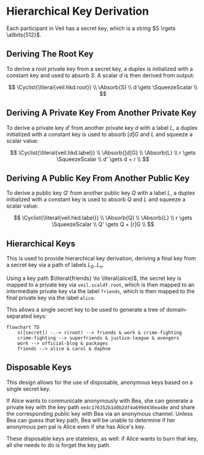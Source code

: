 # Hierarchical Key Derivation

Each participant in Veil has a secret key, which is a string $S \rgets \allbits{512}$.

## Deriving The Root Key

To derive a root private key from a secret key, a duplex is initialized with a constant key and used
to absorb $S$. A scalar $d$ is then derived from output:

$$
\Cyclist{\literal{veil.hkd.root}} \\
\Absorb{S} \\
d \gets \SqueezeScalar \\
$$

## Deriving A Private Key From Another Private Key

To derive a private key $d'$ from another private key $d$ with a label $L$, a duplex initialized
with a constant key is used to absorb $[d]G$ and $L$ and squeeze a scalar value:

$$
\Cyclist{\literal{veil.hkd.label}} \\
\Absorb{[d]G} \\
\Absorb{L} \\
r \gets \SqueezeScalar \\
d' \gets d + r \\
$$

## Deriving A Public Key From Another Public Key

To derive a public key $Q'$ from another public key $Q$ with a label $L$, a duplex initialized with
a constant key is used to absorb $Q$ and $L$ and squeeze a scalar value:

$$
\Cyclist{\literal{veil.hkd.label}} \\
\Absorb{Q} \\
\Absorb{L} \\
r \gets \SqueezeScalar \\
Q' \gets Q + [r]G \\
$$

## Hierarchical Keys

This is used to provide hierarchical key derivation, deriving a final key from a secret key via a
path of labels $L_0..L_n$.

Using a key path $\literal{friends} \to \literal{alice}$, the secret key is mapped to a private key
via `veil.scaldf.root`, which is then mapped to an intermediate private key via the label `friends`,
which is then mapped to the final private key via the label `alice`.

This allows a single secret key to be used to generate a tree of domain-separated keys:

```mermaid
flowchart TD
    s([secret]) -.-> r(root) --> friends & work & crime-fighting
    crime-fighting --> superfriends & justice-league & avengers
    work --> official-blog & packages
    friends --> alice & carol & daphne
```

## Disposable Keys

This design allows for the use of disposable, anonymous keys based on a single secret key.

If Alice wants to communicate anonymously with Bea, she can generate a private key with the key path
`ee4c176352b1d0b2df4a699d430ea48e` and share the corresponding public key with Bea via an anonymous
channel. Unless Bea can guess that key path, Bea will be unable to determine if her anonymous pen
pal is Alice even if she has Alice's key.

These disposable keys are stateless, as well: if Alice wants to burn that key, all she needs to do
is forget the key path.
